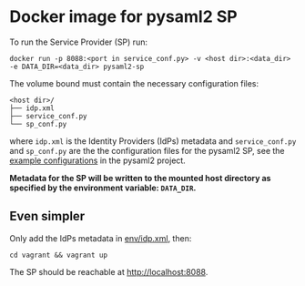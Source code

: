 # Docker image for pysaml2 SP

To run the Service Provider (SP) run:

    docker run -p 8088:<port in service_conf.py> -v <host dir>:<data_dir> -e DATA_DIR=<data_dir> pysaml2-sp

The volume bound must contain the necessary configuration files:

    <host dir>/
    ├── idp.xml
    ├── service_conf.py
    └── sp_conf.py

where `idp.xml` is the Identity Providers (IdPs) metadata and `service_conf.py` and `sp_conf.py` are the the configuration files
for the pysaml2 SP, see the [example configurations](https://github.com/rohe/pysaml2/tree/f8cea469d70255adae71e81c19b71efc928d1445/example/sp-wsgi) in the pysaml2 project.

**Metadata for the SP will be written to the mounted host directory as specified by the environment variable: `DATA_DIR`.**

## Even simpler

Only add the IdPs metadata in [env/idp.xml](env/idp.xml), then:

    cd vagrant && vagrant up

The SP should be reachable at [http://localhost:8088](http://localhost:8088).
